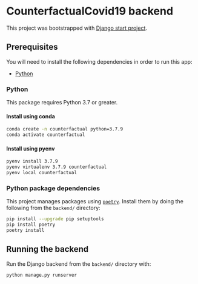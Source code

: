 # CounterfactualCovid19 backend
This project was bootstrapped with [Django start project](https://docs.djangoproject.com/en/3.1/ref/django-admin/#startproject).

## Prerequisites
You will need to install the following dependencies in order to run this app:

- [Python](#python)

### Python

This package requires Python 3.7 or greater.

#### Install using conda

```bash
conda create -n counterfactual python=3.7.9
conda activate counterfactual
```

#### Install using pyenv

```bash
pyenv install 3.7.9
pyenv virtualenv 3.7.9 counterfactual
pyenv local counterfactual
```

### Python package dependencies

This project manages packages using [`poetry`](https://python-poetry.org/). Install them by doing the following from the `backend/` directory:

```bash
pip install --upgrade pip setuptools
pip install poetry
poetry install
```

## Running the backend

Run the Django backend from the `backend/` directory with:

```bash
python manage.py runserver
```
